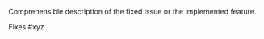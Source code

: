 Comprehensible description of the fixed issue or the implemented feature.

Fixes #xyz

<!--

## Checklists (Just for information, delete me before creating the pull requests)

- [ ]  All checks must pass (Semantic Pull Request, pep8, requirements, unit tests, functional tests, security checks, …)
- [ ]  The code changed/added as part of this pull request must be covered with tests
- [ ]  Hotfixes must have a link to Sentry issue and the `hotfix` label
- [ ]  Features and fixes must have a link to a Linear task
- [ ]  Features must have changes in docs/
- [ ]  Features must have changes in releasenotes/notes/
- [ ]  User facing bug must have changed in releasenotes/nodes/
- [ ]  Pull request must have been reviewed by at least one core reviewer
- [ ]  No pending `requested changes`
- [ ]  No `unresolved threads`

-->
